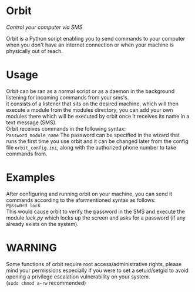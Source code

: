 # Orbit
_Control your computer via SMS_  
  
Orbit is a Python script enabling you to send commands to your computer when you don't have an internet connection or when your machine is physically out of reach.  
  
# Usage  
Orbit can be ran as a normal script or as a daemon in the background listening for incoming commands from your sms's.  
it consists of a listener that sits on the desired machine, which will then execute a module from the modules directory, you can add your own modules there which will be executed by orbit once it receives its name in a text message (SMS).  
Orbit receives commands in the following syntax:  
`Password module_name`
The password can be specified in the wizard that runs the first time you use orbit and it can be changed later from the config file `orbit_config.ini`, along with the authorized phone number to take commands from.  

# Examples  

After configuring and running orbit on your machine, you can send it commands according to the aformentioned syntax as follows:  
`P@ssw0rd lock`  
This would cause orbit to verify the password in the SMS and execute the module *lock.py* which locks up the screen and asks for a password (if any already exists on the system).  
  
# WARNING
Some functions of orbit require root access/administrative rights, please mind your permissions especially if you were to set a setuid/setgid to avoid opening a privilege escalation vulnerability on your system.   
(`sudo chmod a-rw` recommended)
